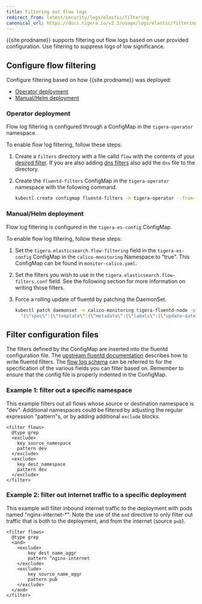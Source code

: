 ```yaml
---
title: Filtering out flow logs
redirect_from: latest/security/logs/elastic/filtering
canonical_url: https://docs.tigera.io/v2.3/usage/logs/elastic/filtering
---
```


{{site.prodname}} supports filtering out flow logs based on user provided
configuration.  Use filtering to suppress logs of low significance.

## Configure flow filtering

Configure filtering based on how {{site.prodname}} was deployed:
- [Operator deployment](#operator-deployment)
- [Manual/Helm deployment](#manualhelm-deployment)

### Operator deployment

Flow log filtering is configured through a ConfigMap in the `tigera-operator`
namespace.

To enable flow log filtering, follow these steps:

1. Create a `filters` directory with a file calld `flow` with the contents of
   your [desired filter](#filter-configuration-files).
   If you are also adding [dns filters](filtering-dns) also add the `dns` file
   to the directory.

1. Create the `fluentd-filters` ConfigMap in the `tigera-operator` namespace
   with the following command.

   ```bash
   kubectl create configmap fluentd-filters -n tigera-operator --from-file=filters
   ```

### Manual/Helm deployment

Flow log filtering is configured in the `tigera-es-config` ConfigMap.

To enable flow log filtering, follow these steps:

1. Set the `tigera.elasticsearch.flow-filtering` field in the `tigera-es-config`
   ConfigMap in the `calico-monitoring` Namespace to "true".  This ConfigMap can
   be found in `monitor-calico.yaml`.

1. Set the filters you wish to use in the `tigera.elasticsearch.flow-filters.conf`
   field.  See the following section for more information on writing those filters.

1. Force a rolling update of fluentd by patching the DaemonSet.
   ```bash
   kubectl patch daemonset -n calico-monitoring tigera-fluentd-node -p \
     "{\"spec\":{\"template\":{\"metadata\":{\"labels\":{\"update-date\":\"`date +'%s'`\"}}}}}"
   ```

## Filter configuration files

The filters defined by the ConfigMap are inserted into the fluentd configuration file.
The [upstream fluentd documentation](https://docs.fluentd.org/filter/grep)
describes how to write fluentd filters.  The [flow log schema](flow) can be referred to
for the specification of the various fields you can filter based on.  Remember to ensure
that the config file is properly indented in the ConfigMap.

### Example 1: filter out a specific namespace

This example filters out all flows whose source or destination namespace is "dev".
Additional namespaces could be filtered by adjusting the regular expression "pattern"s,
or by adding additional `exclude` blocks.

```
<filter flows>
  @type grep
  <exclude>
    key source_namespace
    pattern dev
  </exclude>
  <exclude>
    key dest_namespace
    pattern dev
  </exclude>
</filter>
```

### Example 2: filter out internet traffic to a specific deployment

This example will filter inbound internet traffic to the deployment with pods
named "nginx-internet-*".  Note the use of the `and` directive to only filter
out traffic that is both to the deployment, and from the internet (source `pub`).

```
<filter flows>
  @type grep
  <and>
    <exclude>
        key dest_name_aggr
        pattern ^nginx-internet
    </exclude>
    <exclude>
        key source_name_aggr
        pattern pub
    </exclude>
  </and>
</filter>
```
